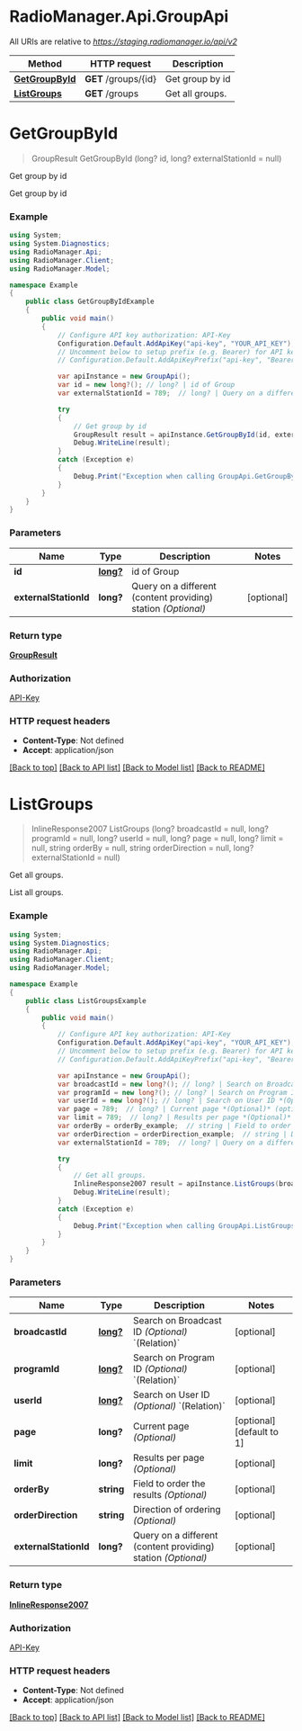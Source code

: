 # RadioManager.Api.GroupApi

All URIs are relative to *https://staging.radiomanager.io/api/v2*

Method | HTTP request | Description
------------- | ------------- | -------------
[**GetGroupById**](GroupApi.md#getgroupbyid) | **GET** /groups/{id} | Get group by id
[**ListGroups**](GroupApi.md#listgroups) | **GET** /groups | Get all groups.

<a name="getgroupbyid"></a>
# **GetGroupById**
> GroupResult GetGroupById (long? id, long? externalStationId = null)

Get group by id

Get group by id

### Example
```csharp
using System;
using System.Diagnostics;
using RadioManager.Api;
using RadioManager.Client;
using RadioManager.Model;

namespace Example
{
    public class GetGroupByIdExample
    {
        public void main()
        {
            // Configure API key authorization: API-Key
            Configuration.Default.AddApiKey("api-key", "YOUR_API_KEY");
            // Uncomment below to setup prefix (e.g. Bearer) for API key, if needed
            // Configuration.Default.AddApiKeyPrefix("api-key", "Bearer");

            var apiInstance = new GroupApi();
            var id = new long?(); // long? | id of Group
            var externalStationId = 789;  // long? | Query on a different (content providing) station *(Optional)* (optional) 

            try
            {
                // Get group by id
                GroupResult result = apiInstance.GetGroupById(id, externalStationId);
                Debug.WriteLine(result);
            }
            catch (Exception e)
            {
                Debug.Print("Exception when calling GroupApi.GetGroupById: " + e.Message );
            }
        }
    }
}
```

### Parameters

Name | Type | Description  | Notes
------------- | ------------- | ------------- | -------------
 **id** | [**long?**](long?.md)| id of Group | 
 **externalStationId** | **long?**| Query on a different (content providing) station *(Optional)* | [optional] 

### Return type

[**GroupResult**](GroupResult.md)

### Authorization

[API-Key](../README.md#API-Key)

### HTTP request headers

 - **Content-Type**: Not defined
 - **Accept**: application/json

[[Back to top]](#) [[Back to API list]](../README.md#documentation-for-api-endpoints) [[Back to Model list]](../README.md#documentation-for-models) [[Back to README]](../README.md)
<a name="listgroups"></a>
# **ListGroups**
> InlineResponse2007 ListGroups (long? broadcastId = null, long? programId = null, long? userId = null, long? page = null, long? limit = null, string orderBy = null, string orderDirection = null, long? externalStationId = null)

Get all groups.

List all groups.

### Example
```csharp
using System;
using System.Diagnostics;
using RadioManager.Api;
using RadioManager.Client;
using RadioManager.Model;

namespace Example
{
    public class ListGroupsExample
    {
        public void main()
        {
            // Configure API key authorization: API-Key
            Configuration.Default.AddApiKey("api-key", "YOUR_API_KEY");
            // Uncomment below to setup prefix (e.g. Bearer) for API key, if needed
            // Configuration.Default.AddApiKeyPrefix("api-key", "Bearer");

            var apiInstance = new GroupApi();
            var broadcastId = new long?(); // long? | Search on Broadcast ID *(Optional)* `(Relation)` (optional) 
            var programId = new long?(); // long? | Search on Program ID *(Optional)* `(Relation)` (optional) 
            var userId = new long?(); // long? | Search on User ID *(Optional)* `(Relation)` (optional) 
            var page = 789;  // long? | Current page *(Optional)* (optional)  (default to 1)
            var limit = 789;  // long? | Results per page *(Optional)* (optional) 
            var orderBy = orderBy_example;  // string | Field to order the results *(Optional)* (optional) 
            var orderDirection = orderDirection_example;  // string | Direction of ordering *(Optional)* (optional) 
            var externalStationId = 789;  // long? | Query on a different (content providing) station *(Optional)* (optional) 

            try
            {
                // Get all groups.
                InlineResponse2007 result = apiInstance.ListGroups(broadcastId, programId, userId, page, limit, orderBy, orderDirection, externalStationId);
                Debug.WriteLine(result);
            }
            catch (Exception e)
            {
                Debug.Print("Exception when calling GroupApi.ListGroups: " + e.Message );
            }
        }
    }
}
```

### Parameters

Name | Type | Description  | Notes
------------- | ------------- | ------------- | -------------
 **broadcastId** | [**long?**](long?.md)| Search on Broadcast ID *(Optional)* &#x60;(Relation)&#x60; | [optional] 
 **programId** | [**long?**](long?.md)| Search on Program ID *(Optional)* &#x60;(Relation)&#x60; | [optional] 
 **userId** | [**long?**](long?.md)| Search on User ID *(Optional)* &#x60;(Relation)&#x60; | [optional] 
 **page** | **long?**| Current page *(Optional)* | [optional] [default to 1]
 **limit** | **long?**| Results per page *(Optional)* | [optional] 
 **orderBy** | **string**| Field to order the results *(Optional)* | [optional] 
 **orderDirection** | **string**| Direction of ordering *(Optional)* | [optional] 
 **externalStationId** | **long?**| Query on a different (content providing) station *(Optional)* | [optional] 

### Return type

[**InlineResponse2007**](InlineResponse2007.md)

### Authorization

[API-Key](../README.md#API-Key)

### HTTP request headers

 - **Content-Type**: Not defined
 - **Accept**: application/json

[[Back to top]](#) [[Back to API list]](../README.md#documentation-for-api-endpoints) [[Back to Model list]](../README.md#documentation-for-models) [[Back to README]](../README.md)

